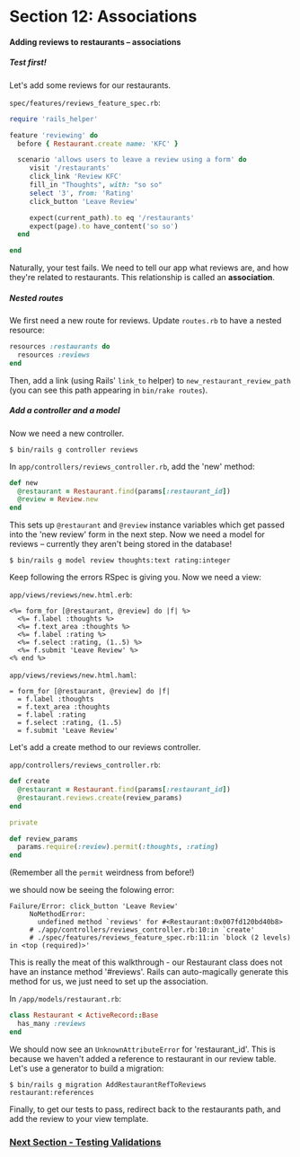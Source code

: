 # Section 12: Associations

#### Adding reviews to restaurants – associations

##### Test first!

Let's add some reviews for our restaurants.

`spec/features/reviews_feature_spec.rb`:

```ruby
require 'rails_helper'

feature 'reviewing' do
  before { Restaurant.create name: 'KFC' }

  scenario 'allows users to leave a review using a form' do
     visit '/restaurants'
     click_link 'Review KFC'
     fill_in "Thoughts", with: "so so"
     select '3', from: 'Rating'
     click_button 'Leave Review'

     expect(current_path).to eq '/restaurants'
     expect(page).to have_content('so so')
  end

end
```

Naturally, your test fails. We need to tell our app what reviews are, and how they're related to restaurants. This relationship is called an **association**.

##### Nested routes

We first need a new route for reviews. Update `routes.rb` to have a nested resource:

```ruby
resources :restaurants do
  resources :reviews
end
```

Then, add a link (using Rails' `link_to` helper) to `new_restaurant_review_path` (you can see this path appearing in `bin/rake routes`).

##### Add a controller and a model

Now we need a new controller.

`$ bin/rails g controller reviews`

In `app/controllers/reviews_controller.rb`, add the 'new' method:

```rb
def new
  @restaurant = Restaurant.find(params[:restaurant_id])
  @review = Review.new
end
```

This sets up `@restaurant` and `@review` instance variables which get passed into the 'new review' form in the next step.
Now we need a model for reviews – currently they aren't being stored in the database!

`$ bin/rails g model review thoughts:text rating:integer`

Keep following the errors RSpec is giving you.
Now we need a view:

`app/views/reviews/new.html.erb`:

```erb
<%= form_for [@restaurant, @review] do |f| %>
  <%= f.label :thoughts %>
  <%= f.text_area :thoughts %>
  <%= f.label :rating %>
  <%= f.select :rating, (1..5) %>
  <%= f.submit 'Leave Review' %>
<% end %>
```
`app/views/reviews/new.html.haml`:

```haml
= form_for [@restaurant, @review] do |f|
  = f.label :thoughts
  = f.text_area :thoughts
  = f.label :rating
  = f.select :rating, (1..5)
  = f.submit 'Leave Review'
```

Let's add a create method to our reviews controller.

`app/controllers/reviews_controller.rb`:

```ruby
def create
  @restaurant = Restaurant.find(params[:restaurant_id])
  @restaurant.reviews.create(review_params)
end

private

def review_params
  params.require(:review).permit(:thoughts, :rating)
end
```

(Remember all the `permit` weirdness from before!)

we should now be seeing the folowing error:

```
Failure/Error: click_button 'Leave Review'
     NoMethodError:
       undefined method `reviews' for #<Restaurant:0x007fd120bd40b8>
     # ./app/controllers/reviews_controller.rb:10:in `create'
     # ./spec/features/reviews_feature_spec.rb:11:in `block (2 levels) in <top (required)>'
```

This is really the meat of this walkthrough - our Restaurant class does not have an instance method '#reviews'. Rails can auto-magically generate this method for us, we just need to set up the association.

In `/app/models/restaurant.rb`:
```ruby
class Restaurant < ActiveRecord::Base
  has_many :reviews
end
```

We should now see an `UnknownAttributeError` for 'restaurant_id'. This is because we haven't added a reference to restaurant in our review table. Let's use a generator to build a migration:

```
$ bin/rails g migration AddRestaurantRefToReviews restaurant:references
```
Finally, to get our tests to pass, redirect back to the restaurants path, and add the review to your view template.

### [Next Section - Testing Validations](13_testing_validations.md)

